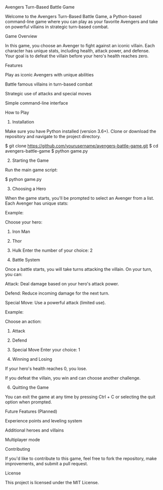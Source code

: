 Avengers Turn-Based Battle Game

Welcome to the Avengers Turn-Based Battle Game, a Python-based command-line game where you can play as your favorite Avengers and take on powerful villains in strategic turn-based combat.

Game Overview

In this game, you choose an Avenger to fight against an iconic villain. Each character has unique stats, including health, attack power, and defense. Your goal is to defeat the villain before your hero's health reaches zero.

Features

Play as iconic Avengers with unique abilities

Battle famous villains in turn-based combat

Strategic use of attacks and special moves

Simple command-line interface

How to Play

1. Installation

Make sure you have Python installed (version 3.6+). Clone or download the repository and navigate to the project directory.

$ git clone https://github.com/yourusername/avengers-battle-game.git
$ cd avengers-battle-game
$ python game.py

2. Starting the Game

Run the main game script:

$ python game.py

3. Choosing a Hero

When the game starts, you'll be prompted to select an Avenger from a list. Each Avenger has unique stats:

Example:

Choose your hero:
1. Iron Man
2. Thor
3. Hulk
Enter the number of your choice: 2

4. Battle System

Once a battle starts, you will take turns attacking the villain. On your turn, you can:

Attack: Deal damage based on your hero's attack power.

Defend: Reduce incoming damage for the next turn.

Special Move: Use a powerful attack (limited use).

Example:

Choose an action:
1. Attack
2. Defend
3. Special Move
Enter your choice: 1

5. Winning and Losing

If your hero's health reaches 0, you lose.

If you defeat the villain, you win and can choose another challenge.

6. Quitting the Game

You can exit the game at any time by pressing Ctrl + C or selecting the quit option when prompted.

Future Features (Planned)

Experience points and leveling system

Additional heroes and villains

Multiplayer mode

Contributing

If you'd like to contribute to this game, feel free to fork the repository, make improvements, and submit a pull request.

License

This project is licensed under the MIT License.